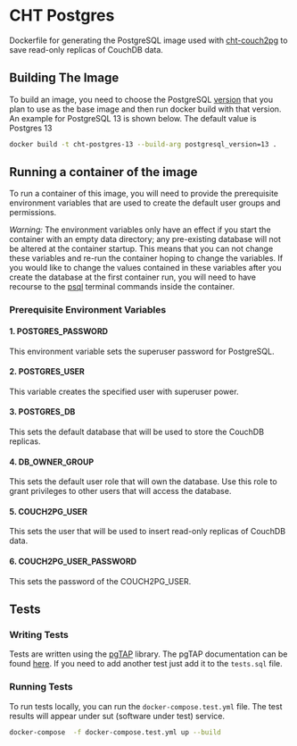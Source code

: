 # CHT Postgres

Dockerfile for generating the PostgreSQL image used with [cht-couch2pg](https://github.com/medic/cht-couch2pg) to save read-only replicas of CouchDB data.

## Building The Image

To build an image, you need to choose the  PostgreSQL [version](https://hub.docker.com/_/postgres) that you plan to use as the base image and then run docker build with that version. An example for PostgreSQL 13 is shown below. The default value is Postgres 13

```bash
docker build -t cht-postgres-13 --build-arg postgresql_version=13 .
```

## Running a container of the image

To run a container of this image, you will need to provide the prerequisite environment variables that are used to create the default user groups and permissions.

*Warning:* The environment variables only have an effect if you start the container with an empty data directory; any pre-existing database will not be altered at the container startup. This means that you can not change these variables and re-run the container hoping to change the variables.  If you would like to change the values contained in these variables after you create the database at the first container run, you will need to have recourse to the [psql](https://www.postgresql.org/docs/13/app-psql.html) terminal commands inside the container.

### Prerequisite Environment Variables

#### 1. POSTGRES_PASSWORD

This environment variable sets the superuser password for PostgreSQL.

#### 2. POSTGRES_USER

This variable creates the specified user with superuser power.

#### 3. POSTGRES_DB

This sets the default database that will be used to store the CouchDB replicas.

#### 4. DB_OWNER_GROUP

This sets the default user role that will own the database. Use this role to grant privileges to other users that will access the database.

#### 5. COUCH2PG_USER

This sets the user that will be used to insert read-only replicas of CouchDB data.

#### 6. COUCH2PG_USER_PASSWORD

This sets the password of the COUCH2PG_USER.

## Tests

### Writing Tests

Tests are written using the [pgTAP](https://pgtap.org/) library.  The pgTAP documentation can be found [here](https://pgtap.org/). If you need to add another test just add it to the `tests.sql` file.

### Running Tests

To run tests locally, you can run the `docker-compose.test.yml` file. The test results will appear under sut (software under test) service.

```bash
docker-compose  -f docker-compose.test.yml up --build
```
